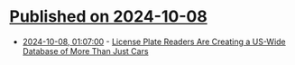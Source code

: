 # [Published on 2024-10-08](index.md)

* [2024-10-08, 01:07:00](https://soylentnews.org/article.pl?sid=24/10/07/1021242&from=rss) - [License Plate Readers Are Creating a US-Wide Database of More Than Just Cars](https://soylentnews.org/article.pl?sid=24/10/07/1021242&from=rss)
